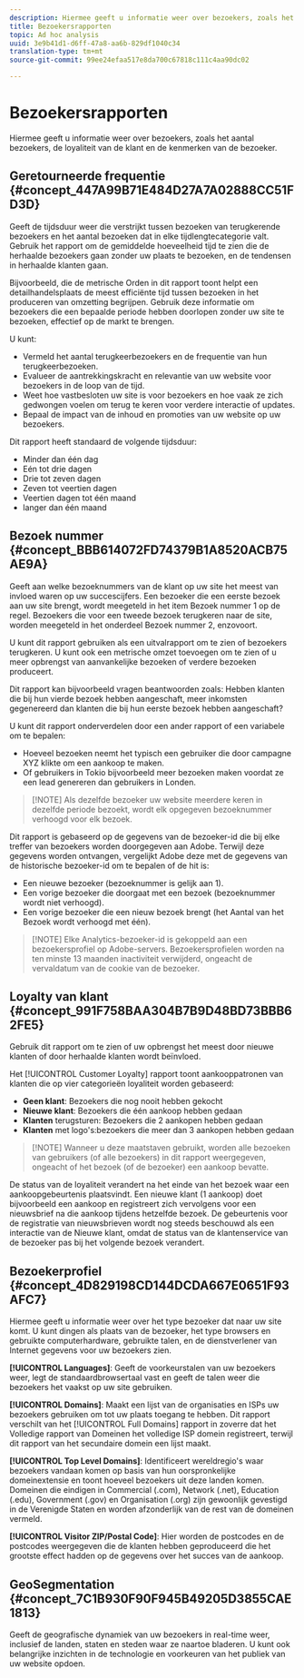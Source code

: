 ```yaml
---
description: Hiermee geeft u informatie weer over bezoekers, zoals het aantal bezoekers, de loyaliteit van de klant en de kenmerken van de bezoeker.
title: Bezoekersrapporten
topic: Ad hoc analysis
uuid: 3e9b41d1-d6ff-47a8-aa6b-829df1040c34
translation-type: tm+mt
source-git-commit: 99ee24efaa517e8da700c67818c111c4aa90dc02

---
```



# Bezoekersrapporten

Hiermee geeft u informatie weer over bezoekers, zoals het aantal bezoekers, de loyaliteit van de klant en de kenmerken van de bezoeker.

## Geretourneerde frequentie {#concept_447A99B71E484D27A7A02888CC51FD3D}

Geeft de tijdsduur weer die verstrijkt tussen bezoeken van terugkerende bezoekers en het aantal bezoeken dat in elke tijdlengtecategorie valt. Gebruik het rapport om de gemiddelde hoeveelheid tijd te zien die de herhaalde bezoekers gaan zonder uw plaats te bezoeken, en de tendensen in herhaalde klanten gaan.

<!-- 

c_reports_return_freq.xml

 -->

Bijvoorbeeld, die de metrische Orden in dit rapport toont helpt een detailhandelsplaats de meest efficiënte tijd tussen bezoeken in het produceren van omzetting begrijpen. Gebruik deze informatie om bezoekers die een bepaalde periode hebben doorlopen zonder uw site te bezoeken, effectief op de markt te brengen.

U kunt:

* Vermeld het aantal terugkeerbezoekers en de frequentie van hun terugkeerbezoeken.
* Evalueer de aantrekkingskracht en relevantie van uw website voor bezoekers in de loop van de tijd.
* Weet hoe vastbesloten uw site is voor bezoekers en hoe vaak ze zich gedwongen voelen om terug te keren voor verdere interactie of updates.
* Bepaal de impact van de inhoud en promoties van uw website op uw bezoekers.

Dit rapport heeft standaard de volgende tijdsduur:

* Minder dan één dag
* Eén tot drie dagen
* Drie tot zeven dagen
* Zeven tot veertien dagen
* Veertien dagen tot één maand
* langer dan één maand

## Bezoek nummer {#concept_BBB614072FD74379B1A8520ACB75AE9A}

Geeft aan welke bezoeknummers van de klant op uw site het meest van invloed waren op uw succescijfers. Een bezoeker die een eerste bezoek aan uw site brengt, wordt meegeteld in het item Bezoek nummer 1 op de regel. Bezoekers die voor een tweede bezoek terugkeren naar de site, worden meegeteld in het onderdeel Bezoek nummer 2, enzovoort.

<!-- 

c_reports_visit_number.xml

 -->

U kunt dit rapport gebruiken als een uitvalrapport om te zien of bezoekers terugkeren. U kunt ook een metrische omzet toevoegen om te zien of u meer opbrengst van aanvankelijke bezoeken of verdere bezoeken produceert.

Dit rapport kan bijvoorbeeld vragen beantwoorden zoals: Hebben klanten die bij hun vierde bezoek hebben aangeschaft, meer inkomsten gegenereerd dan klanten die bij hun eerste bezoek hebben aangeschaft?

U kunt dit rapport onderverdelen door een ander rapport of een variabele om te bepalen:

* Hoeveel bezoeken neemt het typisch een gebruiker die door campagne XYZ klikte om een aankoop te maken.
* Of gebruikers in Tokio bijvoorbeeld meer bezoeken maken voordat ze een lead genereren dan gebruikers in Londen.

> [!NOTE] Als dezelfde bezoeker uw website meerdere keren in dezelfde periode bezoekt, wordt elk opgegeven bezoeknummer verhoogd voor elk bezoek.

Dit rapport is gebaseerd op de gegevens van de bezoeker-id die bij elke treffer van bezoekers worden doorgegeven aan Adobe. Terwijl deze gegevens worden ontvangen, vergelijkt Adobe deze met de gegevens van de historische bezoeker-id om te bepalen of de hit is:

* Een nieuwe bezoeker (bezoeknummer is gelijk aan 1).
* Een vorige bezoeker die doorgaat met een bezoek (bezoeknummer wordt niet verhoogd).
* Een vorige bezoeker die een nieuw bezoek brengt (het Aantal van het Bezoek wordt verhoogd met één).

> [!NOTE] Elke Analytics-bezoeker-id is gekoppeld aan een bezoekersprofiel op Adobe-servers. Bezoekersprofielen worden na ten minste 13 maanden inactiviteit verwijderd, ongeacht de vervaldatum van de cookie van de bezoeker.

## Loyalty van klant {#concept_991F758BAA304B7B9D48BD73BBB62FE5}

Gebruik dit rapport om te zien of uw opbrengst het meest door nieuwe klanten of door herhaalde klanten wordt beïnvloed.

<!-- 

c_reports_customerloyalty.xml

 -->

Het [!UICONTROL Customer Loyalty] rapport toont aankooppatronen van klanten die op vier categorieën loyaliteit worden gebaseerd:

* **Geen klant**: Bezoekers die nog nooit hebben gekocht
* **Nieuwe klant**: Bezoekers die één aankoop hebben gedaan
* **Klanten** terugsturen: Bezoekers die 2 aankopen hebben gedaan
* **Klanten** met logo&#39;s:bezoekers die meer dan 3 aankopen hebben gedaan

> [!NOTE] Wanneer u deze maatstaven gebruikt, worden alle bezoeken van gebruikers (of alle bezoekers) in dit rapport weergegeven, ongeacht of het bezoek (of de bezoeker) een aankoop bevatte.

De status van de loyaliteit verandert na het einde van het bezoek waar een aankoopgebeurtenis plaatsvindt. Een nieuwe klant (1 aankoop) doet bijvoorbeeld een aankoop en registreert zich vervolgens voor een nieuwsbrief na die aankoop tijdens hetzelfde bezoek. De gebeurtenis voor de registratie van nieuwsbrieven wordt nog steeds beschouwd als een interactie van de Nieuwe klant, omdat de status van de klantenservice van de bezoeker pas bij het volgende bezoek verandert.

## Bezoekerprofiel {#concept_4D829198CD144DCDA667E0651F93AFC7}

Hiermee geeft u informatie weer over het type bezoeker dat naar uw site komt. U kunt dingen als plaats van de bezoeker, het type browsers en gebruikte computerhardware, gebruikte talen, en de dienstverlener van Internet gegevens voor uw bezoekers zien.

<!-- 

c_reports_visitor_profile.xml

 -->

**[!UICONTROL Languages]**: Geeft de voorkeurstalen van uw bezoekers weer, legt de standaardbrowsertaal vast en geeft de talen weer die bezoekers het vaakst op uw site gebruiken.

**[!UICONTROL Domains]**: Maakt een lijst van de organisaties en ISPs uw bezoekers gebruiken om tot uw plaats toegang te hebben. Dit rapport verschilt van het [!UICONTROL Full Domains] rapport in zoverre dat het Volledige rapport van Domeinen het volledige ISP domein registreert, terwijl dit rapport van het secundaire domein een lijst maakt.

**[!UICONTROL Top Level Domains]**: Identificeert wereldregio&#39;s waar bezoekers vandaan komen op basis van hun oorspronkelijke domeinextensie en toont hoeveel bezoekers uit deze landen komen. Domeinen die eindigen in Commercial (.com), Network (.net), Education (.edu), Government (.gov) en Organisation (.org) zijn gewoonlijk gevestigd in de Verenigde Staten en worden afzonderlijk van de rest van de domeinen vermeld.

**[!UICONTROL Visitor ZIP/Postal Code]**: Hier worden de postcodes en de postcodes weergegeven die de klanten hebben geproduceerd die het grootste effect hadden op de gegevens over het succes van de aankoop.

## GeoSegmentation {#concept_7C1B930F90F945B49205D3855CAE1813}

<!-- 

c_reports_geosegmentation.xml

 -->

Geeft de geografische dynamiek van uw bezoekers in real-time weer, inclusief de landen, staten en steden waar ze naartoe bladeren. U kunt ook belangrijke inzichten in de technologie en voorkeuren van het publiek van uw website opdoen.
